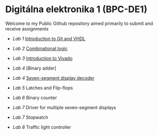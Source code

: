 # Digitálna elektronika 1 (BPC-DE1)

Welcome to my Public Github repository aimed primarily to submit and receive assignments 

- *Lab 1* [Introduction to Git and VHDL](https://github.com/mathieux95/digital-electronics-1/tree/main/labs/01-gates)

- *Lab 2* [Combinational logic](https://github.com/mathieux95/digital-electronics-1/tree/main/labs/02-logic)

- *Lab 3*
[Introduction to Vivado](https://github.com/mathieux95/digital-electronics-1/tree/main/labs/03-vivado) 
- *Lab 4*
[Binary adder]
- *Lab 4*
[Seven-segment display decoder](https://github.com/mathieux95/digital-electronics-1/tree/main/labs/04-segment)
- *Lab 5*
Latches and Flip-flops
- *Lab 6*
Binary counter
- *Lab 7*
Driver for multiple seven-segment displays
- *Lab 7*
Stopwatch
- *Lab 8*
Traffic light controller

